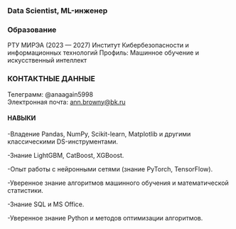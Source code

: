 
### Data Scientist, ML-инженер 

### Образование
РТУ МИРЭА (2023 — 2027)
Институт Кибербезопасности и информационных технологий Профиль: Машинное обучение и искусственный интеллект


### КОНТАКТНЫЕ ДАННЫЕ
 
Телеграмм: @anaagain5998  
Электронная почта: ann.browny@bk.ru

#### НАВЫКИ

 -Владение Pandas, NumPy, Scikit-learn, Matplotlib и другими классическими DS-инструментами.
 
 -Знание LightGBM, CatBoost, XGBoost.
 
 -Опыт работы с нейронными сетями (знание PyTorch, TensorFlow).
 
 -Уверенное знание алгоритмов машинного обучения и математической статистики.
 
 -Знание SQL и MS Office.
 
 -Уверенное знание Python и методов оптимизации алгоритмов.
